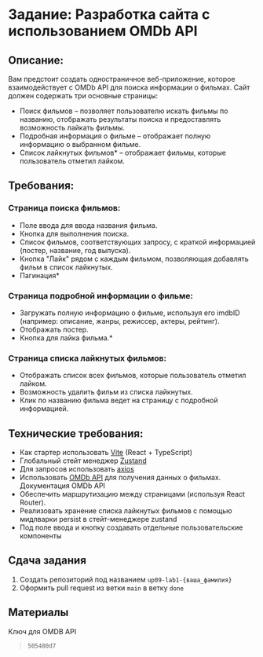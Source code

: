 # Задание: Разработка сайта с использованием OMDb API

## Описание:

Вам предстоит создать одностраничное веб-приложение, которое взаимодействует с OMDb API для поиска информации о фильмах. Сайт должен содержать три основные страницы:

-   Поиск фильмов – позволяет пользователю искать фильмы по названию, отображать результаты поиска и предоставлять возможность лайкать фильмы.
-   Подробная информация о фильме – отображает полную информацию о выбранном фильме.
-   Список лайкнутых фильмов\* – отображает фильмы, которые пользователь отметил лайком.

## Требования:

### Страница поиска фильмов:

-   Поле ввода для ввода названия фильма.
-   Кнопка для выполнения поиска.
-   Список фильмов, соответствующих запросу, с краткой информацией (постер, название, год выпуска).
-   Кнопка "Лайк" рядом с каждым фильмом, позволяющая добавлять фильм в список лайкнутых.
-   Пагинация\*

### Страница подробной информации о фильме:

-   Загружать полную информацию о фильме, используя его imdbID (например: описание, жанры, режиссер, актеры, рейтинг).
-   Отображать постер.
-   Кнопка для лайка фильма.\*

### Страница списка лайкнутых фильмов:

-   Отображать список всех фильмов, которые пользователь отметил лайком.
-   Возможность удалить фильм из списка лайкнутых.
-   Клик по названию фильма ведет на страницу с подробной информацией.

## Технические требования:

-   Как стартер использовать [Vite](https://vite.dev/) (React + TypeScript)
-   Глобальный стейт менеджер [Zustand](https://zustand-demo.pmnd.rs/)
-   Для запросов использовать [axios](https://axios-http.com)
-   Использовать [OMDb API](http://www.omdbapi.com/) для получения данных о фильмах. Документация OMDb API
-   Обеспечить маршрутизацию между страницами (используя React Router).
-   Реализовать хранение списка лайкнутых фильмов с помощью мидлварки persist в стейт-менеджере zustand
-   Под поле ввода и кнопку создавать отдельные пользовательские компоненты

## Сдача задания

1. Создать репозиторий под названием `up09-lab1-{ваша_фамилия}`
2. Оформить pull request из ветки `main` в ветку `done`

## Материалы

Ключ для OMDB API

> `505480d7`
